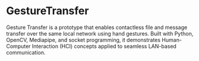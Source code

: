 # GestureTransfer
Gesture Transfer is a prototype that enables contactless file and message transfer over the same local network using hand gestures. Built with Python, OpenCV, Mediapipe, and socket programming, it demonstrates Human-Computer Interaction (HCI) concepts applied to seamless LAN-based communication.
